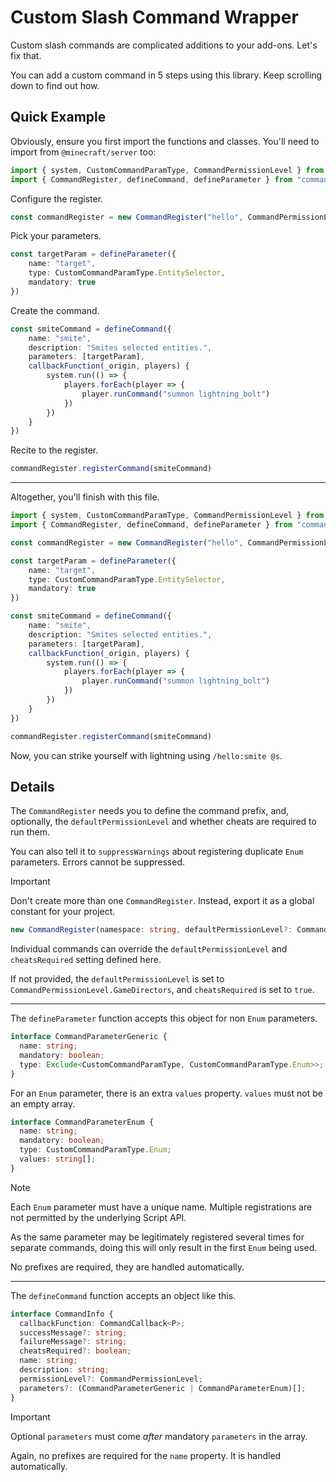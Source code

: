 # Custom Slash Command Wrapper
Custom slash commands are complicated additions to your add-ons. Let's fix that.

You can add a custom command in 5 steps using this library. Keep scrolling down to find out how.

## Quick Example

Obviously, ensure you first import the functions and classes. You'll need to import from `@minecraft/server` too:

```typescript
import { system, CustomCommandParamType, CommandPermissionLevel } from "@minecraft/server";
import { CommandRegister, defineCommand, defineParameter } from "command-wrapper";
```

Configure the register.

```typescript
const commandRegister = new CommandRegister("hello", CommandPermissionLevel.GameDirectors, true)
```

Pick your parameters.

```typescript
const targetParam = defineParameter({
    name: "target",
    type: CustomCommandParamType.EntitySelector,
    mandatory: true
})
```

Create the command.

```typescript
const smiteCommand = defineCommand({
    name: "smite",
    description: "Smites selected entities.",
    parameters: [targetParam],
    callbackFunction(_origin, players) {
        system.run(() => {
            players.forEach(player => {
                player.runCommand("summon lightning_bolt")
            })
        })
    }
})
```

Recite to the register.

```typescript
commandRegister.registerCommand(smiteCommand)
```

---

Altogether, you'll finish with this file.

```typescript
import { system, CustomCommandParamType, CommandPermissionLevel } from "@minecraft/server"
import { CommandRegister, defineCommand, defineParameter } from "command-wrapper";

const commandRegister = new CommandRegister("hello", CommandPermissionLevel.GameDirectors, true)

const targetParam = defineParameter({
    name: "target",
    type: CustomCommandParamType.EntitySelector,
    mandatory: true
})

const smiteCommand = defineCommand({
    name: "smite",
    description: "Smites selected entities.",
    parameters: [targetParam],
    callbackFunction(_origin, players) {
        system.run(() => {
            players.forEach(player => {
                player.runCommand("summon lightning_bolt")
            })
        })
    }
})

commandRegister.registerCommand(smiteCommand)
```

Now, you can strike yourself with lightning using `/hello:smite @s`.

## Details

The `CommandRegister` needs you to define the command prefix, and, optionally, the `defaultPermissionLevel` and whether cheats are required to run them.

You can also tell it to `suppressWarnings` about registering duplicate `Enum` parameters. Errors cannot be suppressed.

> [!IMPORTANT]
> Don't create more than one `CommandRegister`. Instead, export it as a global constant for your project.

```typescript
new CommandRegister(namespace: string, defaultPermissionLevel?: CommandPermissionLevel, cheatsRequired?: boolean, suppressWarnings?: boolean)
```

Individual commands can override the `defaultPermissionLevel` and `cheatsRequired` setting defined here.

If not provided, the `defaultPermissionLevel` is set to `CommandPermissionLevel.GameDirectors`, and `cheatsRequired` is set to `true`.

---

The `defineParameter` function accepts this object for non `Enum` parameters.

```typescript
interface CommandParameterGeneric {
  name: string;
  mandatory: boolean;
  type: Exclude<CustomCommandParamType, CustomCommandParamType.Enum>>;
}
```

For an `Enum` parameter, there is an extra `values` property. `values` must not be an empty array.

```typescript
interface CommandParameterEnum {
  name: string;
  mandatory: boolean;
  type: CustomCommandParamType.Enum;
  values: string[];
}
```

> [!NOTE]
> Each `Enum` parameter must have a unique name. Multiple registrations are not permitted by the underlying Script API.
>
> As the same parameter may be legitimately registered several times for separate commands, doing this will only result in the first `Enum` being used. 

No prefixes are required, they are handled automatically.

---

The `defineCommand` function accepts an object like this.

```typescript
interface CommandInfo {
  callbackFunction: CommandCallback<P>;
  successMessage?: string;
  failureMessage?: string;
  cheatsRequired?: boolean;
  name: string;
  description: string;
  permissionLevel?: CommandPermissionLevel;
  parameters?: (CommandParameterGeneric | CommandParameterEnum)[];
}
```

> [!IMPORTANT]
> Optional `parameters` must come *after* mandatory `parameters` in the array.

Again, no prefixes are required for the `name` property. It is handled automatically.
